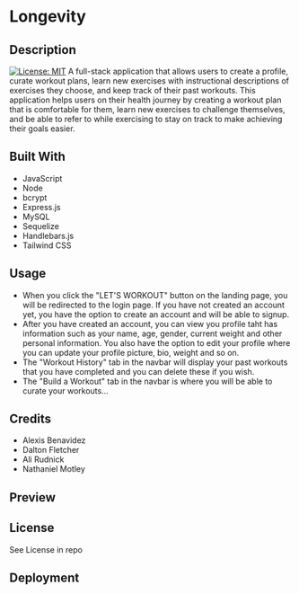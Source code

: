 # Longevity

## Description
[![License: MIT](https://img.shields.io/badge/License-MIT-yellow.svg)](https://opensource.org/licenses/MIT)
A full-stack application that allows users to create a profile, curate workout plans, learn new exercises with instructional descriptions of exercises they choose, and keep track of their past workouts. This application helps users on their health journey by creating a workout plan that is comfortable for them, learn new exercises to challenge themselves, and be able to refer to while exercising to stay on track to make achieving their goals easier.
## Built With
- JavaScript
- Node
- bcrypt
- Express.js
- MySQL
- Sequelize
- Handlebars.js
- Tailwind CSS

## Usage
- When you click the "LET'S WORKOUT" button on the landing page, you will be redirected to the login page. If you have not created an account yet, you have the option to create an account and will be able to signup.
- After you have created an account, you can view you profile taht has information such as your name, age, gender, current weight and other personal information. You also have the option to edit your profile where you can update your profile picture, bio, weight and so on. 
- The "Workout History" tab in the navbar will display your past workouts that you have completed and you can delete these if you wish.
- The "Build a Workout" tab in the navbar is where you will be able to curate your workouts...

## Credits
- Alexis Benavidez
- Dalton Fletcher
- Ali Rudnick
- Nathaniel Motley

## Preview

## License
See License in repo

## Deployment